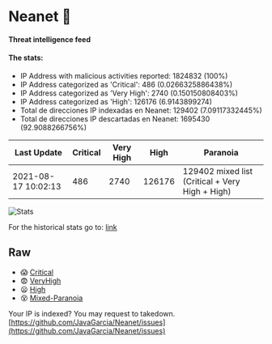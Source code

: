 # Neanet :hocho:
#### Threat intelligence feed
#### The stats:

- IP Address with malicious activities reported: 1824832 (100%)
- IP Address categorized as 'Critical':  486 (0.0266325886438%)
- IP Address categorized as 'Very High':  2740 (0.150150808403%)
- IP Address categorized as 'High':  126176 (6.9143899274)
- Total de direcciones IP indexadas en Neanet:  129402 (7.09117332445%)
- Total de direcciones IP descartadas en Neanet:  1695430 (92.9088266756%)

| Last Update | Critical | Very High | High | Paranoia |
| --- | --- | --- | --- | --- |
| 2021-08-17 10:02:13 | 486 | 2740 | 126176 | 129402 mixed list (Critical + Very High + High)|

![Stats](https://docs.google.com/spreadsheets/d/e/2PACX-1vSnaNMIXVabIpDJjufMlzH7poXnshF3mgd8Is1g9ytUEzVsP5my4Trn8f-xkoLLQ38xpL3HtmUexLo6/pubchart?oid=501124687&format=image)

For the historical stats go to: [link](/stats.csv)
## Raw
- :scream: [Critical](https://raw.githubusercontent.com/JavaGarcia/Neanet/master/blacklists/neanet_critical.txt)
- :fearful: [VeryHigh](https://raw.githubusercontent.com/JavaGarcia/Neanet/master/blacklists/neanet_veryHigh.txtt)
- :frowning: [High](https://raw.githubusercontent.com/JavaGarcia/Neanet/master/blacklists/neanet_high.txt)
- :dizzy_face: [Mixed-Paranoia](https://raw.githubusercontent.com/JavaGarcia/Neanet/master/blacklists/neanet_all.txt)


Your IP is indexed? You may request to takedown. [https://github.com/JavaGarcia/Neanet/issues](https://github.com/JavaGarcia/Neanet/issues)


















































































































































































































































































































































































































































































































































































































































































































































































































































































































































































































































































































































































































































































































































































































































































































































































































































































































































































































































































































































































































































































































































































































































































































































































































































































































































































































































































































































































































































































































































































































































































































































































































































































































































































































































































































































































































































































































































































































































































































































































































































































































































































































































































































































































































































































































































































































































































































































































































































































































































































































































































































































































































































































































































































































































































































































































































































































































































































































































































































































































































































































































































































































































































































































































































































































































































































































































































































































































































































































































































































































































































































































































































































































































































































































































































































































































































































































































































































































































































































































































































































































































































































































































































































































































































